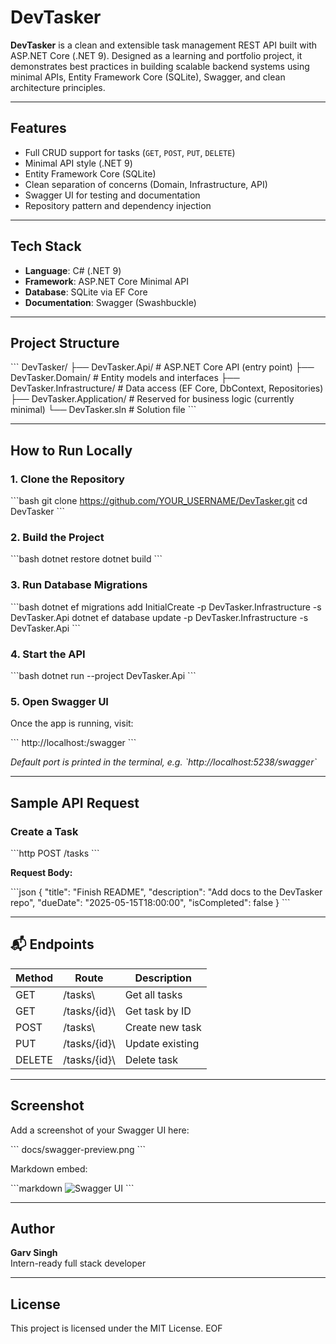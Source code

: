 # DevTasker

**DevTasker** is a clean and extensible task management REST API built with ASP.NET Core (.NET 9). Designed as a learning and portfolio project, it demonstrates best practices in building scalable backend systems using minimal APIs, Entity Framework Core (SQLite), Swagger, and clean architecture principles.

---

## Features

- Full CRUD support for tasks (`GET`, `POST`, `PUT`, `DELETE`)
- Minimal API style (.NET 9)
- Entity Framework Core (SQLite)
- Clean separation of concerns (Domain, Infrastructure, API)
- Swagger UI for testing and documentation
- Repository pattern and dependency injection

---

## Tech Stack

- **Language**: C# (.NET 9)
- **Framework**: ASP.NET Core Minimal API
- **Database**: SQLite via EF Core
- **Documentation**: Swagger (Swashbuckle)

---

## Project Structure

\`\`\`
DevTasker/
├── DevTasker.Api/             # ASP.NET Core API (entry point)
├── DevTasker.Domain/          # Entity models and interfaces
├── DevTasker.Infrastructure/  # Data access (EF Core, DbContext, Repositories)
├── DevTasker.Application/     # Reserved for business logic (currently minimal)
└── DevTasker.sln              # Solution file
\`\`\`

---

## How to Run Locally

### 1. Clone the Repository

\`\`\`bash
git clone https://github.com/YOUR_USERNAME/DevTasker.git
cd DevTasker
\`\`\`

### 2. Build the Project

\`\`\`bash
dotnet restore
dotnet build
\`\`\`

### 3. Run Database Migrations

\`\`\`bash
dotnet ef migrations add InitialCreate -p DevTasker.Infrastructure -s DevTasker.Api
dotnet ef database update -p DevTasker.Infrastructure -s DevTasker.Api
\`\`\`

### 4. Start the API

\`\`\`bash
dotnet run --project DevTasker.Api
\`\`\`

### 5. Open Swagger UI

Once the app is running, visit:

\`\`\`
http://localhost:<your-port>/swagger
\`\`\`

_Default port is printed in the terminal, e.g. \`http://localhost:5238/swagger\`_

---

## Sample API Request

### Create a Task

\`\`\`http
POST /tasks
\`\`\`

**Request Body:**

\`\`\`json
{
  "title": "Finish README",
  "description": "Add docs to the DevTasker repo",
  "dueDate": "2025-05-15T18:00:00",
  "isCompleted": false
}
\`\`\`

---

## 📬 Endpoints

| Method | Route         | Description        |
|--------|---------------|--------------------|
| GET    | \/tasks\      | Get all tasks      |
| GET    | \/tasks/{id}\ | Get task by ID     |
| POST   | \/tasks\      | Create new task    |
| PUT    | \/tasks/{id}\ | Update existing    |
| DELETE | \/tasks/{id}\ | Delete task        |

---

## Screenshot

Add a screenshot of your Swagger UI here:

\`\`\`
docs/swagger-preview.png
\`\`\`

Markdown embed:

\`\`\`markdown
![Swagger UI](docs/swagger-preview.png)
\`\`\`

---

## Author

**Garv Singh**  
Intern-ready full stack developer  

---

## License

This project is licensed under the MIT License.
EOF
